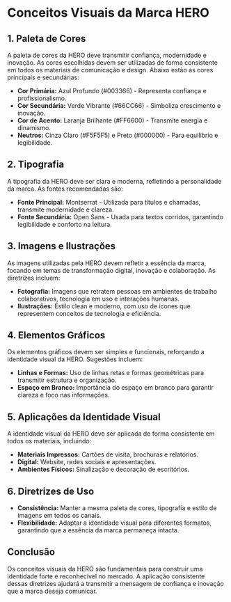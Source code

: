 # Conceitos Visuais da Marca HERO

## 1. Paleta de Cores

A paleta de cores da HERO deve transmitir confiança, modernidade e inovação. As cores escolhidas devem ser utilizadas de forma consistente em todos os materiais de comunicação e design. Abaixo estão as cores principais e secundárias:

- **Cor Primária:** Azul Profundo (#003366) - Representa confiança e profissionalismo.
- **Cor Secundária:** Verde Vibrante (#66CC66) - Simboliza crescimento e inovação.
- **Cor de Acento:** Laranja Brilhante (#FF6600) - Transmite energia e dinamismo.
- **Neutros:** Cinza Claro (#F5F5F5) e Preto (#000000) - Para equilíbrio e legibilidade.

## 2. Tipografia

A tipografia da HERO deve ser clara e moderna, refletindo a personalidade da marca. As fontes recomendadas são:

- **Fonte Principal:** Montserrat - Utilizada para títulos e chamadas, transmite modernidade e clareza.
- **Fonte Secundária:** Open Sans - Usada para textos corridos, garantindo legibilidade e conforto na leitura.

## 3. Imagens e Ilustrações

As imagens utilizadas pela HERO devem refletir a essência da marca, focando em temas de transformação digital, inovação e colaboração. As diretrizes incluem:

- **Fotografia:** Imagens que retratem pessoas em ambientes de trabalho colaborativos, tecnologia em uso e interações humanas.
- **Ilustrações:** Estilo clean e moderno, com uso de ícones que representem conceitos de tecnologia e eficiência.

## 4. Elementos Gráficos

Os elementos gráficos devem ser simples e funcionais, reforçando a identidade visual da HERO. Sugestões incluem:

- **Linhas e Formas:** Uso de linhas retas e formas geométricas para transmitir estrutura e organização.
- **Espaço em Branco:** Importância do espaço em branco para garantir clareza e foco nas informações.

## 5. Aplicações da Identidade Visual

A identidade visual da HERO deve ser aplicada de forma consistente em todos os materiais, incluindo:

- **Materiais Impressos:** Cartões de visita, brochuras e relatórios.
- **Digital:** Website, redes sociais e apresentações.
- **Ambientes Físicos:** Sinalização e decoração de escritórios.

## 6. Diretrizes de Uso

- **Consistência:** Manter a mesma paleta de cores, tipografia e estilo de imagens em todos os canais.
- **Flexibilidade:** Adaptar a identidade visual para diferentes formatos, garantindo que a essência da marca permaneça intacta.

## Conclusão

Os conceitos visuais da HERO são fundamentais para construir uma identidade forte e reconhecível no mercado. A aplicação consistente dessas diretrizes ajudará a transmitir a mensagem de confiança e inovação que a marca deseja comunicar.